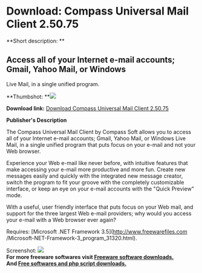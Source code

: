 # Download: Compass Universal Mail Client 2.50.75

**Short description: **

## Access all of your Internet e-mail accounts; Gmail, Yahoo Mail, or Windows
Live Mail, in a single unified program.

  
**Thumbshot: **![](http://www.freewarefiles.com/screenshot/compunivmailclient_md.gif)   
  
**Download link:** [Download Compass Universal Mail Client 2.50.75](http://freesoftwares.boysofts.com/Compass-Universal-Mail-Client_program_47739.html)  
  

**Publisher's Description**  
  

The Compass Universal Mail Client by Compass Soft allows you to access all of
your Internet e-mail accounts; Gmail, Yahoo Mail, or Windows Live Mail, in a
single unified program that puts focus on your e-mail and not your Web
browser.

Experience your Web e-mail like never before, with intuitive features that
make accessing your e-mail more productive and more fun. Create new messages
easily and quickly with the integrated new message creator, switch the program
to fit your groove with the completely customizable interface, or keep an eye
on your e-mail accounts with the "Quick Preview" mode.

With a useful, user friendly interface that puts focus on your Web mail, and
support for the three largest Web e-mail providers; why would you access your
e-mail with a Web browser ever again?

Requires: [Microsoft .NET Framework 3.5](http://www.freewarefiles.com
/Microsoft-NET-Framework-3_program_31320.html).

  
  
Screenshot:
![](http://www.freewarefiles.com/screenshot/compunivmailclient.gif)  
**For more freeware softwares visit [Freeware software downloads.](http://freesoftwares.boysofts.com/)**   
**And [Free softwares and php script downloads.](http://www.boysofts.com/)**

